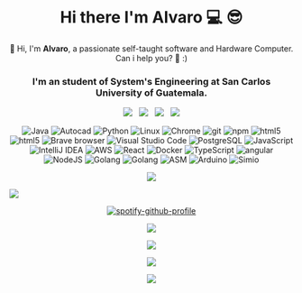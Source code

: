<h1 align="center">   
  Hi there I'm Alvaro 💻 😎 
</h1>


<p align="center"> 
  📢 Hi, I'm <b>Alvaro</b>, a passionate self-taught software and Hardware Computer. Can i help you? 🥑
  :)
</p>
<h3 align="center">I'm an student of System's Engineering at San Carlos University of Guatemala.</h3>
<p align="center">
  <a href="mailto:socop2412@gmail.com"><img src="https://img.shields.io/badge/Gmail-D14836?style=for-the-badge&logo=gmail&logoColor=white&link=mailto:socop2412@gmail.com"/></a>&nbsp;&nbsp;
  <a href=""><img src="https://img.shields.io/badge/Stack_Overflow-FE7A16?style=for-the-badge&logo=stack-overflow&logoColor=white&link=https://stackoverflow.com/users/6112286/mr-mars?tab=profile"/></a>&nbsp;&nbsp;
<!--   <a href=""><img src="https://img.shields.io/badge/Discord-7289DA?style=for-the-badge&logo=discord&logoColor=white&link=https://discord.gg/FR9R8dH"/></a>&nbsp;&nbsp; -->
  <a href="https://twitter.com/socop2412"><img src="https://img.shields.io/badge/Twitter-1DA1F2?style=for-the-badge&logo=twitter&logoColor=white&link=https://twitter.com/borjapazr"/></a>&nbsp;&nbsp;
  <a href="https://www.linkedin.com"><img src="https://img.shields.io/badge/LinkedIn-0077B5?style=for-the-badge&logo=linkedin&logoColor=white&link=https://www.linkedin.com/in/borjapazr"/></a>
</p>

<p align="center">   
  <img alt="Java" src="https://img.shields.io/badge/-Java-007396?style=flat-square&logo=Java&logoColor=white" />  
  
  <img alt="Autocad" src="https://img.shields.io/badge/-Autocad-white?style=flat-square&logo=Autodesk&logoColor=maroon" />  
  <img alt="Python" src="https://img.shields.io/badge/-Python-3776AB?style=flat-square&logo=Python&logoColor=white" />          
  <img alt="Linux" src="https://img.shields.io/badge/-Linux-FCC624?style=flat-square&logo=Linux&logoColor=white" />
  <img alt="Chrome" src="https://img.shields.io/badge/-Chrome-4285F4?style=flat-square&logo=Google+Chrome&logoColor=white" />                     
  <img alt="git" src="https://img.shields.io/badge/-Git-F05032?style=flat-square&logo=git&logoColor=white" />
  <img alt="npm" src="https://img.shields.io/badge/-NPM-CB3837?style=flat-square&logo=npm&logoColor=white" />
  <img alt="html5" src="https://img.shields.io/badge/-HTML5-E34F26?style=flat-square&logo=html5&logoColor=white" />  
  
  <img alt="html5" src="https://img.shields.io/badge/-CSS-1572B6?style=flat-square&logo=CSS3&logoColor=WHITE" />  
  <img alt="Brave browser" src="https://img.shields.io/badge/-Opera_GX-ff0000?style=flat-square&logo=opera&logoColor=white" />
  <img alt="Visual Studio Code" src="https://img.shields.io/badge/-Visual_Studio_Code-007ACC?style=flat-square&logo=Visual+Studio+Code&logoColor=white" />
  <!-- <img alt="Spring" src="https://img.shields.io/badge/-Spring-6DB33F?style=flat-square&logo=Spring&logoColor=white" /> -->

  <!-- <img alt="ESLint" src="https://img.shields.io/badge/-ESLint-6464e2?style=flat-square&logo=Eslint&logoColor=white" /> -->         

<!--  <img alt="MariaDB" src="https://img.shields.io/badge/-MariaDB-003545?style=flat-square&logo=MariaDB&logoColor=white" />   -->

  <img alt="PostgreSQL" src="https://img.shields.io/badge/-PostgreSQL-336791?style=flat-square&logo=PostgreSQL&logoColor=white" />

<!--   <img alt="Kafka" src="https://img.shields.io/badge/-Kafka-231F20?style=flat-square&logo=Apache+Kafka&logoColor=white" /> -->

<!--   <img alt="Redis" src="https://img.shields.io/badge/-Redis-DC382D?style=flat-square&logo=Redis&logoColor=white" /> -->

<!--   <img alt="JWT" src="https://img.shields.io/badge/-JWT-000000?style=flat-square&logo=JSON+Web+Tokens&logoColor=white" />  -->
  
  

  <img alt="JavaScript" src="https://img.shields.io/badge/-JavaScript-F7DF1E?style=flat-square&logo=JavaScript&logoColor=white" />
   <img alt="IntelliJ IDEA" src="https://img.shields.io/badge/-IntelliJ_IDEA-000000?style=flat-square&logo=IntelliJ+IDEA&logoColor=white" />
<!--   <img alt="WebStorm" src="https://img.shields.io/badge/-WebStorm-000000?style=flat-square&logo=WebStorm&logoColor=white" /> -->
<!--   <img alt="DigitalOcean" src="https://img.shields.io/badge/-DigitalOcean-0080FF?style=flat-square&logo=DigitalOcean&logoColor=white" />  -->

<!-- 
  <img alt="Yarn" src="https://img.shields.io/badge/-Yarn-2C8EBB?style=flat-square&logo=Yarn&logoColor=white" /> -->

  <img alt="AWS" src="https://img.shields.io/badge/-AWS-FF9900?style=flat-square&logo=amazon&logoColor=white" />

 <img alt="React" src="https://img.shields.io/badge/-React-45b8d8?style=flat-square&logo=react&logoColor=white" /> 
  <!-- <img alt="Webpack" src="https://img.shields.io/badge/-Webpack-8DD6F9?style=flat-square&logo=webpack&logoColor=white" />  -->
  <img alt="Docker" src="https://img.shields.io/badge/-Docker-46a2f1?style=flat-square&logo=docker&logoColor=white" />
  <img alt="TypeScript" src="https://img.shields.io/badge/-TypeScript-007ACC?style=flat-square&logo=typescript&logoColor=white" />
  <!-- <img alt="Insomnia" src="https://img.shields.io/badge/-Insomnia-5849BE?style=flat-square&logo=insomnia&logoColor=white" /> -->
  <!-- <img alt="redux" src="https://img.shields.io/badge/-Redux-764ABC?style=flat-square&logo=redux&logoColor=white" /> -->
  <!-- <img alt="Sass" src="https://img.shields.io/badge/-Sass-CC6699?style=flat-square&logo=sass&logoColor=white" /> -->  
   <img alt="angular" src="https://img.shields.io/badge/-Angular-DD0031?style=flat-square&logo=angular&logoColor=white" /> 
<!-- <img alt="d3js" src="https://img.shields.io/badge/-D3.js-F9A03C?style=flat-square&logo=d3.js&logoColor=white" /> -->
  <!-- <img alt="Prettier" src="https://img.shields.io/badge/-Prettier-F7B93E?style=flat-square&logo=prettier&logoColor=white" /> -->
  <!-- <img alt="MongoDB" src="https://img.shields.io/badge/-MongoDB-13aa52?style=flat-square&logo=mongodb&logoColor=white" /> -->
  <img alt="NodeJS" src="https://img.shields.io/badge/-NodeJS-43853d?style=flat-square&logo=Node.js&logoColor=white" />
  <img alt="Golang" src="https://img.shields.io/badge/-Golang-8BCCFF?style=flat-square&logo=go&logoColor=blue" />
  <img alt="Golang" src="https://img.shields.io/badge/-Android-0168A7?style=flat&logo=android&logoColor=green" />
  
  
  <!-- <img alt="SonarQube" src="https://img.shields.io/badge/-SonarQube-4E9BCD?style=flat-square&logo=SonarQube&logoColor=white" />
  <img alt="Grafana" src="https://img.shields.io/badge/-Grafana-F46800?style=flat-square&logo=Grafana&logoColor=white" /> -->
  <img alt="ASM" src="https://img.shields.io/badge/-ASM-007AAC?style=flat-square&logo=AssemblyScript&logoColor=white" />
  
  <img alt="Arduino" src="https://img.shields.io/badge/-Arduino-00979D?style=flat-square&logo=Arduino&logoColor=black" />
  
  
  <img alt="Simio" src="https://img.shields.io/badge/-Simio-111111?style=flat-square&logo=Simple%20Icons&logoColor=white" />
  
</p>


<!-- [![GitHub Streak]()](https://git.io/streak-stats) -->


<p align="center">
  <a href="https://github.com/Alvaro-SP/Alvaro-SP/pulls"><img src="https://github-readme-streak-stats.herokuapp.com?user=Alvaro-SP&theme=github-dark&border_radius=8)"/></a>
</p>

<img src="https://activity-graph.herokuapp.com/graph?username=Alvaro-sp&amp;bg_color=000000&amp;color=00ffff&amp;line=00ffff&amp;point=ffffff&amp;area=true&amp;hide_border=true" style="max-width: 100%;">

<p dir="auto" align="center"><a href="https://spotify-github-profile.vercel.app/api/view?uid=3163lwvqslq2xclv62w23ey4avwm&amp;redirect=true" rel="nofollow"><img src="https://camo.githubusercontent.com/b4d4ee489a647ba4d6915dbd5caa53b36c15f533934db137e4082475c6fa0d17/68747470733a2f2f73706f746966792d6769746875622d70726f66696c652e76657263656c2e6170702f6170692f766965773f7569643d333136336c777671736c713278636c7636327732336579346176776d26636f7665725f696d6167653d74727565267468656d653d64656661756c74266261725f636f6c6f723d353362313466266261725f636f6c6f725f636f7665723d66616c7365" alt="spotify-github-profile" data-canonical-src="https://spotify-github-profile.vercel.app/api/view?uid=3163lwvqslq2xclv62w23ey4avwm&amp;cover_image=true&amp;theme=default&amp;bar_color=53b14f&amp;bar_color_cover=true" style="max-width: 100%;"></a></p>


<p align="center">
  <a href="#"><img src="https://github-readme-stats.vercel.app/api?username=Alvaro-SP&show_icons=true&theme=highcontrast&cache_seconds=7200&border_radius=30&card_width=650&line_height=35&hide_progress=false&count_private=false&include_all_commits=true"/></a>
<!--   https://github-readme-stats.vercel.app/api?username=Alvaro-SP&show_icons=true&theme=highcontrast&border_color=08FA1A&cache_seconds=7200&border_radius=30&card_width=650&line_height=35&hide_progress=false&count_private=false&include_all_commits=true -->
<!--   https://github-readme-stats.vercel.app/api?username=Alvaro-SP&show_icons=true&theme=cobalt&count_private=false&include_all_commits=true -->
</p>

<p align="center">
  <a href="https://github.com/Alvaro-SP/Alvaro-SP/pulls"><img src="https://img.shields.io/badge/Ask%20me-anything-1abc9c.svg?style=for-the-badge&link=https://github.com/borjapazr/borjapazr/issues"/></a>
</p>





<p align="center">
  <a href="https://github.com/Alvaro-SP/Alvaro-SP">
<img src="https://github-profile-trophy.vercel.app/?username=Alvaro-SP&amp;theme=dracula&amp;rank=SECRET,SSS,SS,S,AAA,AA,A,B,C" style="max-width: 100%;"></a>
</p>









<p align="center">
  <a href="https://github.com/Alvaro-SP/Alvaro-SP"><img src="https://github-readme-stats.vercel.app/api/top-langs/?username=Alvaro-SP&layout=compact&show_icons=true&theme=radical"/></a>
</p>
<!---
Alvaro-SP/Alvaro-SP is a ✨ special ✨ repository because its `README.md` (this file) appears on your GitHub profile.
You can click the Preview link to take a look at your changes.   
<p align="center">
  <a href="https://github.com/Alvaro-SP/Alvaro-SP/pulls"><img src="https://wahler.digital/images/sinkr/SiNKR.X100.800x200.gif"/></a>
</p>
--->
